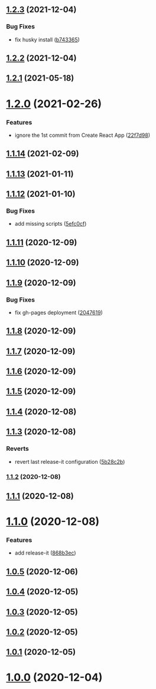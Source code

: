 ## [1.2.3](https://github.com/phatnguyenuit/cra-template-typescript/compare/v1.2.2...v1.2.3) (2021-12-04)


### Bug Fixes

* fix husky install ([b743365](https://github.com/phatnguyenuit/cra-template-typescript/commit/b74336507d60f1bc1cc7e6df638e6c98e77cf0fd))

## [1.2.2](https://github.com/phatnguyenuit/cra-template-typescript/compare/v1.2.1...v1.2.2) (2021-12-04)

## [1.2.1](https://github.com/phatnguyenuit/cra-template-typescript/compare/v1.2.0...v1.2.1) (2021-05-18)

# [1.2.0](https://github.com/phatnguyenuit/cra-template-typescript/compare/v1.1.14...v1.2.0) (2021-02-26)


### Features

* ignore the 1st commit from Create React App ([22f7d98](https://github.com/phatnguyenuit/cra-template-typescript/commit/22f7d988b336cf6765e31fa80dbfc6a61a137219))

## [1.1.14](https://github.com/phatnguyenuit/cra-template-typescript/compare/v1.1.13...v1.1.14) (2021-02-09)

## [1.1.13](https://github.com/phatnguyenuit/cra-template-typescript/compare/v1.1.12...v1.1.13) (2021-01-11)

## [1.1.12](https://github.com/phatnguyenuit/cra-template-typescript/compare/v1.1.11...v1.1.12) (2021-01-10)


### Bug Fixes

* add missing scripts ([5efc0cf](https://github.com/phatnguyenuit/cra-template-typescript/commit/5efc0cfdc039ad5af890c96de4d57efb08bef582))

## [1.1.11](https://github.com/phatnguyenuit/cra-template-typescript/compare/v1.1.10...v1.1.11) (2020-12-09)

## [1.1.10](https://github.com/phatnguyenuit/cra-template-typescript/compare/v1.1.9...v1.1.10) (2020-12-09)

## [1.1.9](https://github.com/phatnguyenuit/cra-template-typescript/compare/v1.1.8...v1.1.9) (2020-12-09)


### Bug Fixes

* fix gh-pages deployment ([2047619](https://github.com/phatnguyenuit/cra-template-typescript/commit/204761929e88a1b2e5a664435ab5583314a2fe2e))

## [1.1.8](https://github.com/phatnguyenuit/cra-template-typescript/compare/v1.1.7...v1.1.8) (2020-12-09)

## [1.1.7](https://github.com/phatnguyenuit/cra-template-typescript/compare/v1.1.6...v1.1.7) (2020-12-09)

## [1.1.6](https://github.com/phatnguyenuit/cra-template-typescript/compare/v1.1.5...v1.1.6) (2020-12-09)

## [1.1.5](https://github.com/phatnguyenuit/cra-template-typescript/compare/v1.1.4...v1.1.5) (2020-12-09)

## [1.1.4](https://github.com/phatnguyenuit/cra-template-typescript/compare/v1.1.3...v1.1.4) (2020-12-08)

## [1.1.3](https://github.com/phatnguyenuit/cra-template-typescript/compare/v1.1.2...v1.1.3) (2020-12-08)


### Reverts

* revert last release-it configuration ([5b28c2b](https://github.com/phatnguyenuit/cra-template-typescript/commit/5b28c2bfc4df7eca87a48b09951694d3c06e5bab))

### [1.1.2](https://github.com/phatnguyenuit/cra-template-typescript/compare/v1.1.1...v1.1.2) (2020-12-08)

## [1.1.1](https://github.com/phatnguyenuit/cra-template-typescript/compare/v1.1.0...v1.1.1) (2020-12-08)

# [1.1.0](https://github.com/phatnguyenuit/cra-template-typescript/compare/v1.0.5...v1.1.0) (2020-12-08)


### Features

* add release-it ([868b3ec](https://github.com/phatnguyenuit/cra-template-typescript/commit/868b3ec17028f02d286d1035fa36f485cb10594c))



## [1.0.5](https://github.com/phatnguyenuit/cra-template-typescript/compare/v1.0.5...v1.1.0) (2020-12-06)



## [1.0.4](https://github.com/phatnguyenuit/cra-template-typescript/compare/v1.0.5...v1.1.0) (2020-12-05)



## [1.0.3](https://github.com/phatnguyenuit/cra-template-typescript/compare/v1.0.5...v1.1.0) (2020-12-05)



## [1.0.2](https://github.com/phatnguyenuit/cra-template-typescript/compare/v1.0.5...v1.1.0) (2020-12-05)



## [1.0.1](https://github.com/phatnguyenuit/cra-template-typescript/compare/v1.0.5...v1.1.0) (2020-12-05)



# [1.0.0](https://github.com/phatnguyenuit/cra-template-typescript/compare/v1.0.5...v1.1.0) (2020-12-04)

